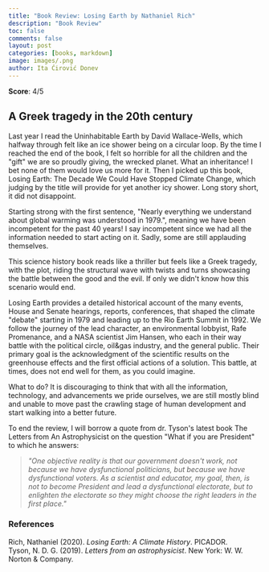 ```yaml
---
title: "Book Review: Losing Earth by Nathaniel Rich"
description: "Book Review"
toc: false
comments: false
layout: post
categories: [books, markdown]
image: images/.png
author: Ita Ćirović Donev
---
```


**Score**: 4/5

## A Greek tragedy in the 20th century

Last year I read the Uninhabitable Earth by David Wallace-Wells, which halfway through felt like an ice shower being on a circular loop. By the time I reached the end of the book, I felt so horrible for all the children and the "gift" we are so proudly giving, the wrecked planet. What an inheritance! I bet none of them would love us more for it. Then I picked up this book, Losing Earth: The Decade We Could Have Stopped Climate Change, which judging by the title will provide for yet another icy shower. Long story short, it did not disappoint. 

Starting strong with the first sentence, "Nearly everything we understand about global warming was understood in 1979.", meaning we have been incompetent for the past 40 years! I say incompetent since we had all the information needed to start acting on it. Sadly, some are still applauding themselves. 

This science history book reads like a thriller but feels like a Greek tragedy, with the plot, riding the structural wave with twists and turns showcasing the battle between the good and the evil. If only we didn't know how this scenario would end.

Losing Earth provides a detailed historical account of the many events, House and Senate hearings, reports, conferences, that shaped the climate "debate" starting in 1979 and leading up to the Rio Earth Summit in 1992. We follow the journey of the lead character, an environmental lobbyist, Rafe Promenance, and a NASA scientist Jim Hansen, who each in their way battle with the political circle, oil&gas industry, and the general public. Their primary goal is the acknowledgment of the scientific results on the greenhouse effects and the first official actions of a solution. This battle, at times, does not end well for them, as you could imagine.

What to do? It is discouraging to think that with all the information, technology, and advancements we pride ourselves, we are still mostly blind and unable to move past the crawling stage of human development and start walking into a better future.

To end the review, I will borrow a quote from dr. Tyson's latest book The Letters from An Astrophysicist on the question "What if you are President" to which he answers:

> *"One objective reality is that our government doesn't work, not because we have dysfunctional politicians, but because we have dysfunctional voters. As a scientist and educator, my goal, then, is not to become President and lead a dysfunctional electorate, but to enlighten the electorate so they might choose the right leaders in the first place."*

### References
Rich, Nathaniel (2020). *Losing Earth: A Climate History*. PICADOR.  
Tyson, N. D. G. (2019). *Letters from an astrophysicist*. New York: W. W. Norton & Company.  